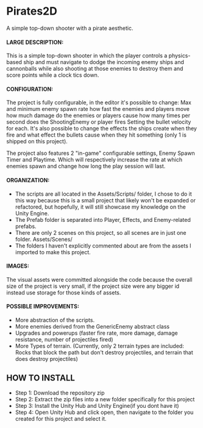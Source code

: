 # Pirates2D
 A simple top-down shooter with a pirate aesthetic.

#### LARGE DESCRIPTION:
This is a simple top-down shooter in which the player controls a physics-based ship and must navigate to dodge the incoming enemy ships and cannonballs while also shooting at those enemies to destroy them and score points while a clock tics down. 

#### CONFIGURATION:
The project is fully configurable, in the editor it's possible to change:
Max and minimum enemy spawn rate
how fast the enemies and players move
how much damage do the enemies or players cause
how many times per second does the ShootingEnemy or player fires
Setting the bullet velocity for each. 
It's also possible to change the effects the ships create when they fire and what effect the bullets cause when they hit something (only 1 is shipped on this project).

The project also features 2 "in-game" configurable settings, Enemy Spawn Timer and Playtime. Which will respectively increase the rate at which enemies spawn and change how long the play session will last.

#### ORGANIZATION: 
- The scripts are all located in the Assets/Scripts/ folder, I chose to do it this way because this is a small project that likely won't be expanded or refactored, but hopefully, it will still showcase my knowledge on the Unity Engine. 
- The Prefab folder is separated into Player, Effects, and Enemy-related prefabs.
- There are only 2 scenes on this project, so all scenes are in just one folder. Assets/Scenes/
- The folders I haven't explicitly commented about are from the assets I imported to make this project.
 
#### IMAGES: 
The visual assets were committed alongside the code because the overall size of the project is very small, if the project size were any bigger id instead use storage for those kinds of assets. 

#### POSSIBLE IMPROVEMENTS:
- More abstraction of the scripts. 
- More enemies derived from the GenericEnemy abstract class
- Upgrades and powerups (faster fire rate, more damage, damage resistance, number of projectiles fired)
- More Types of terrain. (Currently, only 2 terrain types are included: Rocks that block the path but don't destroy projectiles, and terrain that does destroy projectiles)

## HOW TO INSTALL
- Step 1: Download the repository zip
- Step 2: Extract the zip files into a new folder specifically for this project
- Step 3: Install the Unity Hub and Unity Engine(if you dont have it)
- Step 4: Open Unity Hub and click open, then navigate to the folder you created for this project and select it.
